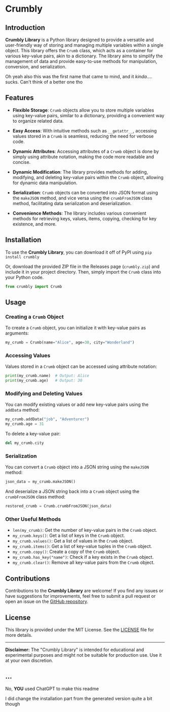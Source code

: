 # Crumbly

## Introduction

**Crumbly Library** is a Python library designed to provide a versatile and user-friendly way of storing and managing multiple variables within a single object. This library offers the `Crumb` class, which acts as a container for various key-value pairs, akin to a dictionary. The library aims to simplify the management of data and provide easy-to-use methods for manipulation, conversion, and serialization.

Oh yeah also this was the first name that came to mind, and it *kinda*.... sucks. Can't think of a better one tho

## Features

- **Flexible Storage**: `Crumb` objects allow you to store multiple variables using key-value pairs, similar to a dictionary, providing a convenient way to organize related data.

- **Easy Access**: With intuitive methods such as `__getattr__`, accessing values stored in a `Crumb` is seamless, reducing the need for verbose code.

- **Dynamic Attributes**: Accessing attributes of a `Crumb` object is done by simply using attribute notation, making the code more readable and concise.

- **Dynamic Modification**: The library provides methods for adding, modifying, and deleting key-value pairs within the `Crumb` object, allowing for dynamic data manipulation.

- **Serialization**: `Crumb` objects can be converted into JSON format using the `makeJSON` method, and vice versa using the `crumbFromJSON` class method, facilitating data serialization and deserialization.

- **Convenience Methods**: The library includes various convenient methods for retrieving keys, values, items, copying, checking for key existence, and more.

## Installation

To use the **Crumbly Library**, you can download it off of PyPI using `pip install crumbly`

Or, download the provided ZIP file in the Releases page (`crumbly.zip`) and include it in your project directory. Then, simply import the `Crumb` class into your Python code.

```python
from crumbly import Crumb
```

## Usage

### Creating a `Crumb` Object

To create a `Crumb` object, you can initialize it with key-value pairs as arguments:

```python
my_crumb = Crumb(name="Alice", age=30, city="Wonderland")
```

### Accessing Values

Values stored in a `Crumb` object can be accessed using attribute notation:

```python
print(my_crumb.name)  # Output: Alice
print(my_crumb.age)   # Output: 30
```

### Modifying and Deleting Values

You can modify existing values or add new key-value pairs using the `addData` method:

```python
my_crumb.addData("job", "Adventurer")
my_crumb.age = 31
```

To delete a key-value pair:

```python
del my_crumb.city
```

### Serialization

You can convert a `Crumb` object into a JSON string using the `makeJSON` method:

```python
json_data = my_crumb.makeJSON()
```

And deserialize a JSON string back into a `Crumb` object using the `crumbFromJSON` class method:

```python
restored_crumb = Crumb.crumbFromJSON(json_data)
```

### Other Useful Methods

- `len(my_crumb)`: Get the number of key-value pairs in the `Crumb` object.
- `my_crumb.keys()`: Get a list of keys in the `Crumb` object.
- `my_crumb.values()`: Get a list of values in the `Crumb` object.
- `my_crumb.items()`: Get a list of key-value tuples in the `Crumb` object.
- `my_crumb.copy()`: Create a copy of the `Crumb` object.
- `my_crumb.has_key("name")`: Check if a key exists in the `Crumb` object.
- `my_crumb.clear()`: Remove all key-value pairs from the `Crumb` object.

## Contributions

Contributions to the **Crumbly Library** are welcome! If you find any issues or have suggestions for improvements, feel free to submit a pull request or open an issue on the [GitHub repository](https://github.com/noodledx/crumbly).

## License

This library is provided under the MIT License. See the [LICENSE](LICENSE) file for more details.

---

**Disclaimer:** The "Crumbly Library" is intended for educational and experimental purposes and might not be suitable for production use. Use it at your own discretion.

## ...

No, **YOU** used ChatGPT to make this readme

I did change the installation part from the generated version quite a bit though
